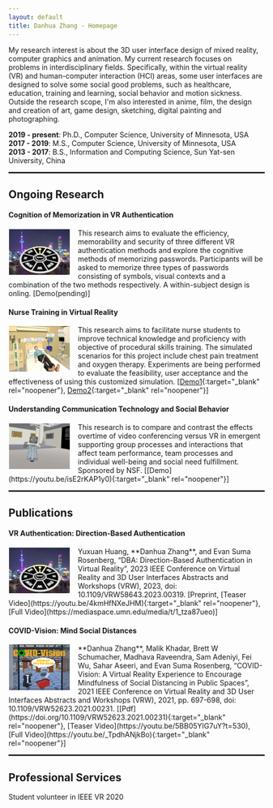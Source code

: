 ```yaml
---
layout: default
title: Danhua Zhang - Homepage
---
```

<!-- Text can be **bold**, _italic_, or ~~strikethrough~~. -->

<!-- [Link to another page](./another-page.html). -->

My research interest is about the 3D user interface design of mixed reality, computer graphics and animation. My current research focuses on problems in interdisciplinary fields. Specifically, within the virtual reality (VR) and human-computer interaction (HCI) areas, some user interfaces are designed to solve some social good problems, such as healthcare, education, training and learning, social behavior and motion sickness.<br/>Outside the research scope, I'm also interested in anime, film, the design and creation of art, game design, sketching, digital painting and photographing.

<!-- [sketching, digital painting](./sketching-and-digital-painting.html) and photographing. -->

**2019 - present**: Ph.D., Computer Science, University of Minnesota, USA<br/>
**2017 - 2019**: M.S., Computer Science, University of Minnesota, USA<br/>
**2013 - 2017**: B.S., Information and Computing Science, Sun Yat-sen University, China<br/>

<hr style="border:0.3px solid #303030; width:100%">

## Ongoing Research
#### Cognition of Memorization in VR Authentication
<img style="width: 120px; height: 90px; float: left; margin-right: 15px; padding: 1px" src="/assets/img/dba-teaser.png">

This research aims to evaluate the efficiency, memorability and security of three different VR authentication methods and explore the cognitive methods of memorizing passwords. Participants will be asked to memorize three types of passwords consisting of symbols, visual contexts and a combination of the two methods respectively. A within-subject design is onling.
[Demo(pending)]

#### Nurse Training in Virtual Reality
<img style="width: 120px; height: 90px; float: left; margin-right: 15px; padding: 1px" src="/assets/img/nurse-training.png">

This research aims to facilitate nurse students to improve technical knowledge and proficiency with objective of procedural skills training. The simulated scenarios for this project include chest pain treatment and oxygen therapy. Experiments are being performed to evaluate the feasibility, user acceptance and the effectiveness of using this customized simulation.
[[Demo1](https://youtu.be/5sjm_6K02Og){:target="_blank" rel="noopener"}, [Demo2](https://mediaspace.umn.edu/media/t/1_afla2x6y){:target="_blank" rel="noopener"}]

#### Understanding Communication Technology and Social Behavior
<img style="width: 120px; height: 90px; float: left; margin-right: 15px; padding: 1px" src="/assets/img/uctsb.png">
This research is to compare and contrast the effects overtime of video conferencing versus VR in emergent supporting group processes and interactions that affect team performance, team processes and individual well-being and social need fulfillment. Sponsored by NSF.
[[Demo](https://youtu.be/isE2rKAP1y0){:target="_blank" rel="noopener"}]

<hr style="border:0.3px solid #303030; width:100%">

## Publications
#### VR Authentication: Direction-Based Authentication
<img style="width: 120px; height: 90px; float: left; margin-right: 15px; padding: 1px" src="/assets/img/dba-teaser.png">
Yuxuan Huang, **Danhua Zhang**, and Evan Suma Rosenberg, “DBA: Direction-Based Authentication in Virtual Reality”, 2023 IEEE Conference on Virtual Reality and 3D User Interfaces Abstracts and Workshops (VRW), 2023, doi: 10.1109/VRW58643.2023.00319.
<!-- [[Preprint](https://doi.org/10.1109/VRW58643.2023.00319){:target="_blank" rel="noopener"} -->
[Preprint, [Teaser Video](https://youtu.be/4kmHfNXeJHM){:target="_blank" rel="noopener"}, [Full Video](https://mediaspace.umn.edu/media/t/1_tza87ueo)]

#### COVID-Vision: Mind Social Distances
<img style="width: 120px; height: 90px; float: left; margin-right: 15px; padding: 1px" src="/assets/img/covid-vision-teaser.png">
**Danhua Zhang**, Malik Khadar, Brett W Schumacher, Madhava Raveendra, Sam Adeniyi, Fei Wu, Sahar Aseeri, and Evan Suma Rosenberg, “COVID-Vision: A Virtual Reality Experience to Encourage Mindfulness of Social Distancing in Public Spaces”, 2021 IEEE Conference on Virtual Reality and 3D User Interfaces Abstracts and Workshops (VRW), 2021, pp. 697-698, doi: 10.1109/VRW52623.2021.00231.
[[Pdf](https://doi.org/10.1109/VRW52623.2021.00231){:target="_blank" rel="noopener"}, [Teaser Video](https://youtu.be/5BB05YIG7uY?t=530), [Full Video](https://youtu.be/_TpdhANjkBo){:target="_blank" rel="noopener"}]

<hr style="border:0.3px solid #303030; width:100%">

## Professional Services
Student volunteer in IEEE VR 2020

<!-- ## Header 2

> This is a blockquote following a header.
>
> When something is important enough, you do it even if the odds are not in your favor.

### Header 3

```js
// Javascript code with syntax highlighting.
var fun = function lang(l) {
  dateformat.i18n = require('./lang/' + l)
  return true;
}
```

```ruby
# Ruby code with syntax highlighting
GitHubPages::Dependencies.gems.each do |gem, version|
  s.add_dependency(gem, "= #{version}")
end
```

#### Header 4

*   This is an unordered list following a header.
*   This is an unordered list following a header.
*   This is an unordered list following a header.

##### Header 5

1.  This is an ordered list following a header.
2.  This is an ordered list following a header.
3.  This is an ordered list following a header.

###### Header 6

| head1        | head two          | three |
|:-------------|:------------------|:------|
| ok           | good swedish fish | nice  |
| out of stock | good and plenty   | nice  |
| ok           | good `oreos`      | hmm   |
| ok           | good `zoute` drop | yumm  |

### There's a horizontal rule below this.

* * *

### Here is an unordered list:

*   Item foo
*   Item bar
*   Item baz
*   Item zip

### And an ordered list:

1.  Item one
1.  Item two
1.  Item three
1.  Item four

### And a nested list:

- level 1 item
  - level 2 item
  - level 2 item
    - level 3 item
    - level 3 item
- level 1 item
  - level 2 item
  - level 2 item
  - level 2 item
- level 1 item
  - level 2 item
  - level 2 item
- level 1 item

### Small image

![Octocat](https://github.githubassets.com/images/icons/emoji/octocat.png)

### Large image

![Branching](https://guides.github.com/activities/hello-world/branching.png)


### Definition lists can be used with HTML syntax.

<dl>
<dt>Name</dt>
<dd>Godzilla</dd>
<dt>Born</dt>
<dd>1952</dd>
<dt>Birthplace</dt>
<dd>Japan</dd>
<dt>Color</dt>
<dd>Green</dd>
</dl>

```
Long, single-line code blocks should not wrap. They should horizontally scroll if they are too long. This line should be long enough to demonstrate this.
```

```
The final element.
``` -->
